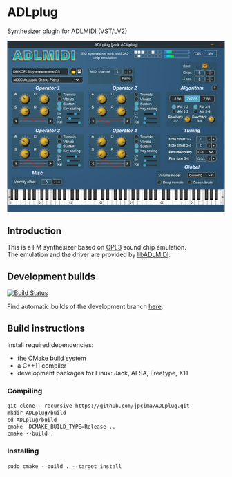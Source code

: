 # ADLplug
Synthesizer plugin for ADLMIDI (VST/LV2)

![screenshot](docs/screen.png)

## Introduction

This is a FM synthesizer based on [OPL3](https://en.wikipedia.org/wiki/Yamaha_YMF262) sound chip emulation.  
The emulation and the driver are provided by [libADLMIDI](https://github.com/Wohlstand/libADLMIDI).

## Development builds

[![Build Status](https://semaphoreci.com/api/v1/jpcima/adlplug-2/branches/master/badge.svg)](https://semaphoreci.com/jpcima/adlplug-2)

Find automatic builds of the development branch [here](http://jpcima.sdf1.org/software/development/ADLplug/).

## Build instructions

Install required dependencies:
- the CMake build system
- a C++11 compiler
- development packages for Linux: Jack, ALSA, Freetype, X11

### Compiling

```
git clone --recursive https://github.com/jpcima/ADLplug.git
mkdir ADLplug/build
cd ADLplug/build
cmake -DCMAKE_BUILD_TYPE=Release ..
cmake --build .
```

### Installing

```
sudo cmake --build . --target install
```
